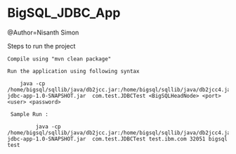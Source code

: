 # BigSQL_JDBC_App

@Author=Nisanth Simon


Steps to run the project

    Compile using "mvn clean package"

    Run the application using following syntax

	    java -cp /home/bigsql/sqllib/java/db2jcc.jar:/home/bigsql/sqllib/java/db2jcc4.jar:/home/bigsql/sqllib/java/db2jcc_license_cu.jar:sample-jdbc-app-1.0-SNAPSHOT.jar  com.test.JDBCTest <BigSQLHeadNode> <port> <user> <password> 

     Sample Run :
		
             java -cp /home/bigsql/sqllib/java/db2jcc.jar:/home/bigsql/sqllib/java/db2jcc4.jar:/home/bigsql/sqllib/java/db2jcc_license_cu.jar:sample-jdbc-app-1.0-SNAPSHOT.jar  com.test.JDBCTest test.ibm.com 32051 bigsql test

